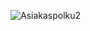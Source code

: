 ![Asiakaspolku2](https://student.labranet.jamk.fi/~M3268/Ohjelmistosuunnittelu/Projektity%C3%B6/Asiakaspolku2.PNG)